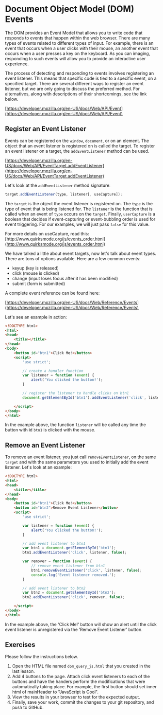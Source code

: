 # Document Object Model (DOM) Events

The DOM provides an Event Model that allows you to write code that responds to events that happen within the web browser. There are many types of events related to different types of input. For example, there is an event that occurs when a user clicks with their mouse, an another event that occurs when a user presses a key on the keyboard. As you can imaging, responding to such events will allow you to provide an interactive user experience.

The process of detecting and responding to events involves registering an event listener. This means that specific code is tied to a specific event, on a specified target. There are several different ways to register an event listener, but we are only going to discuss the preferred method. For alternatives, along with descriptions of their shortcomings, see the link below.

[https://developer.mozilla.org/en-US/docs/Web/API/Event](https://developer.mozilla.org/en-US/docs/Web/API/Event)

## Register an Event Listener

Events can be registered on the `window`, `document`, or on an element. The object that an event listener is registered on is called the target. To register an event listener on a target, the `addEventListener` method can be used.

[https://developer.mozilla.org/en-US/docs/Web/API/EventTarget.addEventListener](https://developer.mozilla.org/en-US/docs/Web/API/EventTarget.addEventListener)

Let's look at the `addEventListener` method signature:

~~~js
target.addEventListener(type, listener[, useCapture]);
~~~

The `target` is the object the event listener is registered on. The `type` is the type of event that is being listened for. The `listener` is the function that is called when an event of `type` occurs on the `target`. Finally, `userCapture` is a boolean that decides if event-capturing or event-bubbling order is used for event triggering. For our examples, we will just pass `false` for this value.

For more details on useCapture, read this: [http://www.quirksmode.org/js/events_order.html](http://www.quirksmode.org/js/events_order.html)

We have talked a little about event targets, now let's talk about event types. There are tons of options available. Here are a few common events:

- keyup (key is released)
- click (mouse is clicked)
- change (input loses focus after it has been modified)
- submit (form is submitted)

A complete event reference can be found here:

[https://developer.mozilla.org/en-US/docs/Web/Reference/Events](https://developer.mozilla.org/en-US/docs/Web/Reference/Events)

Let's see an example in action:

~~~html
<!DOCTYPE html>
<html>
<head>
    <title></title>
</head>
<body>
    <button id="btn1">Click Me!</button>
    <script>
        'use strict';

        // create a handler function
        var listener = function (event) {
            alert('You clicked the button!');
        }

        // register the listener to handle clicks on btn1
        document.getElementById('btn1').addEventListener('click', listener, false);

    </script>
</body>
</html>
~~~

In the example above, the function `listener` will be called any time the button with id `btn1` is clicked with the mouse.

## Remove an Event Listener

To remove an event listener, you just call `removeEventListener`, on the same `target` and with the same parameters you used to initially add the event listener. Let's look at an example:

~~~html
<!DOCTYPE html>
<html>
<head>
    <title></title>
</head>
<body>
    <button id="btn1">Click Me!</button>
    <button id="btn2">Remove Event Listener</button>
    <script>
        'use strict';

        var listener = function (event) {
            alert('You clicked the button!');
        }

        // add event listener to btn1
        var btn1 = document.getElementById('btn1');
        btn1.addEventListener('click', listener, false);

        var remover = function (event) {
            // remove event listener from btn1
            btn1.removeEventListener('click', listener, false);
            console.log('Event listener removed.');
        }

        // add event listener to btn2
        var btn2 = document.getElementById('btn2');
        btn2.addEventListener('click', remover, false);

    </script>
</body>
</html>
~~~

In the example above, the 'Click Me!' button will show an alert until the click event listener is unregistered via the 'Remove Event Listener' button.

## Exercises

Please follow the instructions below.

1. Open the HTML file named `dom_query_js.html` that you created in the last lesson.
1. Add 4 buttons to the page. Attach click event listeners to each of the buttons and have the handers perform the modifications that were automatically taking place. For example, the first button should set inner html of mainHeader to "JavaScript is Cool".
1. View the results in your browser to test for the expected output.
1. Finally, save your work, commit the changes to your git repository, and push to GitHub.
